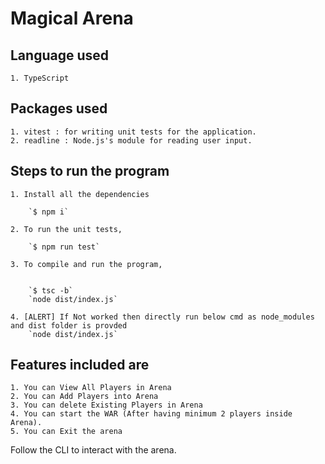# Magical Arena

## Language used

    1. TypeScript

## Packages used

    1. vitest : for writing unit tests for the application.
    2. readline : Node.js's module for reading user input.

## Steps to run the program

    1. Install all the dependencies

        `$ npm i`
    
    2. To run the unit tests, 

        `$ npm run test`
    
    3. To compile and run the program,


        `$ tsc -b`
        `node dist/index.js`

    4. [ALERT] If Not worked then directly run below cmd as node_modules and dist folder is provded
        `node dist/index.js`

## Features included are

    1. You can View All Players in Arena
    2. You can Add Players into Arena
    3. You can delete Existing Players in Arena
    4. You can start the WAR (After having minimum 2 players inside Arena).
    5. You can Exit the arena

Follow the CLI to interact with the arena.
